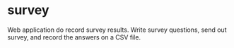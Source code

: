 # survey
Web application do record survey results. Write survey questions, send out survey, and record the answers on a CSV file.
